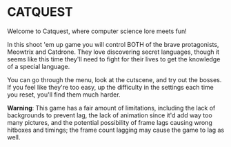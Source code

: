 # CATQUEST

Welcome to Catquest, where computer science lore meets fun!

In this shoot 'em up game you will control BOTH of the brave protagonists, Meowtrix and Catdrone. They love discovering secret languages, though it seems like this time they'll need to fight for their lives to get the knowledge of a special language.

You can go through the menu, look at the cutscene, and try out the bosses. If you feel like they're too easy, up the difficulty in the settings each time you reset, you'll find them much harder.

**Warning**: This game has a fair amount of limitations, including the lack of backgrounds to prevent lag, the lack of animation since it'd add way too many pictures, and the potential possibility of frame lags causing wrong hitboxes and timings; the frame count lagging may cause the game to lag as well.